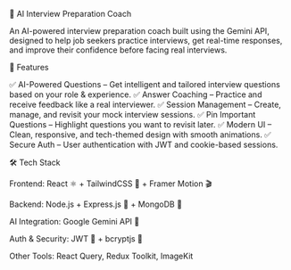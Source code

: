 🤖 AI Interview Preparation Coach

An AI-powered interview preparation coach built using the Gemini API, designed to help job seekers practice interviews, get real-time responses, and improve their confidence before facing real interviews.


🌟 Features

✅ AI-Powered Questions – Get intelligent and tailored interview questions based on your role & experience.
✅ Answer Coaching – Practice and receive feedback like a real interviewer.
✅ Session Management – Create, manage, and revisit your mock interview sessions.
✅ Pin Important Questions – Highlight questions you want to revisit later.
✅ Modern UI – Clean, responsive, and tech-themed design with smooth animations.
✅ Secure Auth – User authentication with JWT and cookie-based sessions.



🛠️ Tech Stack

Frontend: React ⚛️ + TailwindCSS 🎨 + Framer Motion 🎬

Backend: Node.js + Express.js 🚀 + MongoDB 🍃

AI Integration: Google Gemini API 🤖

Auth & Security: JWT 🔐 + bcryptjs 🔑

Other Tools: React Query, Redux Toolkit, ImageKit
